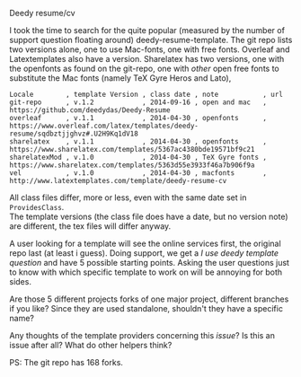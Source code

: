 Deedy resume/cv

I took the time to search for the quite popular (measured by the
number of support question floating around)
deedy-resume-template. The git repo lists two versions alone, one
to use Mac-fonts, one with free fonts. Overleaf and
Latextemplates also have a version. Sharelatex has two versions,
one with the openfonts as found on the git-repo, one with *other*
open free fonts to substitute the Mac fonts (namely TeX Gyre
Heros and Lato),

```
Locale        , template Version , class date , note           , url
git-repo      , v.1.2            , 2014-09-16 , open and mac   , https://github.com/deedydas/Deedy-Resume
overleaf      , v.1.1            , 2014-04-30 , openfonts      , https://www.overleaf.com/latex/templates/deedy-resume/sqdbztjjghvz#.U2H9Kq1dV18
sharelatex    , v.1.1            , 2014-04-30 , openfonts      , https://www.sharelatex.com/templates/5367ac4380bde19571bf9c21
sharelatexMod , v.1.0            , 2014-04-30 , TeX Gyre fonts , https://www.sharelatex.com/templates/5363d55e3933f46a7b906f9a
vel           , v.1.0            , 2014-04-30 , macfonts       , http://www.latextemplates.com/template/deedy-resume-cv
```


All class files differ, more or less, even with the same
date set in `ProvidesClass`.  
The template versions (the class file does have a date, but no
version note) are different, the tex files will differ anyway.

A user looking for a template will see the online services first,
the original repo last (at least i guess). Doing support, we get
a *I use deedy template question* and have 5 possible starting
points. Asking the user questions just to know with which
specific template to work on will be annoying for both sides.

Are those 5 different projects forks of one major project,
different branches if you like? Since they are used standalone,
shouldn't they have a specific name? 

Any thoughts of the template providers concerning this *issue*? Is this
an issue after all? What do other helpers think?

PS: The git repo has 168 forks.

